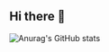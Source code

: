 ## Hi there 👋
![Anurag's GitHub stats](https://github-readme-stats.vercel.app/api?username=mamaspacetlau&show_icons=true&theme=radical)
<!--
**mamaspacetlau/mamaspacetlau** is a ✨ _special_ ✨ repository because its `README.md` (this file) appears on your GitHub profile.

Here are some ideas to get you started:

- 🔭 I’m currently working on ...
- 🌱 I’m currently learning ...
- 👯 I’m looking to collaborate on ...
- 🤔 I’m looking for help with ...
- 💬 Ask me about ...
- 📫 How to reach me: ...
- 😄 Pronouns: ...
- ⚡ Fun fact: ...
-->
